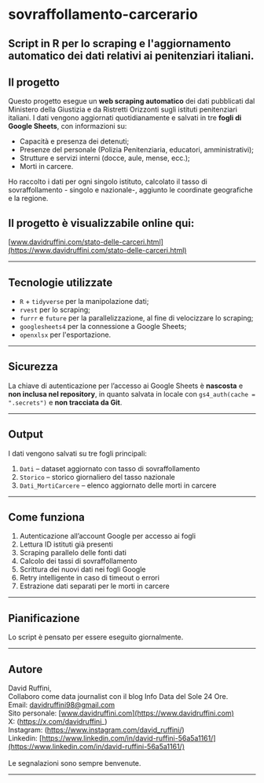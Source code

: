 # sovraffollamento-carcerario
Script in R per lo scraping e l'aggiornamento automatico dei dati relativi ai penitenziari italiani.
---

## Il progetto

Questo progetto esegue un **web scraping automatico** dei dati pubblicati dal Ministero della Giustizia e da Ristretti Orizzonti sugli istituti penitenziari italiani. I dati vengono aggiornati quotidianamente e salvati in tre **fogli di Google Sheets**, con informazioni su:

* Capacità e presenza dei detenuti;
* Presenze del personale (Polizia Penitenziaria, educatori, amministrativi);
* Strutture e servizi interni (docce, aule, mense, ecc.);
* Morti in carcere.
  
Ho raccolto i dati per ogni singolo istituto, calcolato il tasso di sovraffollamento - singolo e nazionale-, aggiunto le coordinate geografiche e la regione.

## **Il progetto è visualizzabile online qui**:
[www.davidruffini.com/stato-delle-carceri.html](https://www.davidruffini.com/stato-delle-carceri.html)

---

## Tecnologie utilizzate

* `R` + `tidyverse` per la manipolazione dati;
* `rvest` per lo scraping;
* `furrr` e `future` per la parallelizzazione, al fine di velocizzare lo scraping;
* `googlesheets4` per la connessione a Google Sheets;
* `openxlsx` per l'esportazione.

---

## Sicurezza

La chiave di autenticazione per l’accesso ai Google Sheets è **nascosta** e **non inclusa nel repository**, in quanto salvata in locale con `gs4_auth(cache = ".secrets")` e **non tracciata da Git**.

---

## Output

I dati vengono salvati su tre fogli principali:

1. `Dati` – dataset aggiornato con tasso di sovraffollamento
2. `Storico` – storico giornaliero del tasso nazionale
3. `Dati_MortiCarcere` – elenco aggiornato delle morti in carcere

---

## Come funziona

1. Autenticazione all’account Google per accesso ai fogli
2. Lettura ID istituti già presenti
3. Scraping parallelo delle fonti dati
4. Calcolo dei tassi di sovraffollamento
5. Scrittura dei nuovi dati nei fogli Google
6. Retry intelligente in caso di timeout o errori
7. Estrazione dati separati per le morti in carcere

---

## Pianificazione

Lo script è pensato per essere eseguito giornalmente.

---

## Autore

David Ruffini, <br>
Collaboro come data journalist con il blog Info Data del Sole 24 Ore. <br>
Email: [davidruffini98@gmail.com](mailto:davidruffini98@gmail.com) <br>
Sito personale: [www.davidruffini.com](https://www.davidruffini.com) <br>
X: (https://x.com/davidruffini_) <br>
Instagram: (https://www.instagram.com/david_ruffini/) <br>
Linkedin: [https://www.linkedin.com/in/david-ruffini-56a5a1161/](https://www.linkedin.com/in/david-ruffini-56a5a1161/) <br> <br>
Le segnalazioni sono sempre benvenute. 

---

